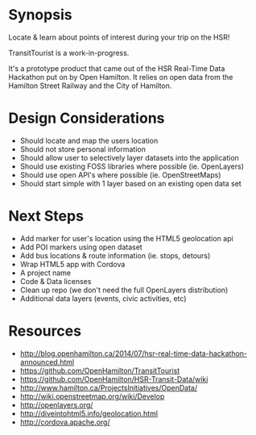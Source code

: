 # Synopsis

Locate & learn about points of interest during your trip on the HSR!

TransitTourist is a work-in-progress.

It's a prototype product that came out of the HSR Real-Time Data Hackathon put on by Open Hamilton.  It relies on open data from the Hamilton Street Railway and the City of Hamilton.

# Design Considerations

- Should locate and map the users location
- Should not store personal information 
- Should allow user to selectively layer datasets into the application
- Should use existing FOSS libraries where possible (ie. OpenLayers)
- Should use open API's where possible (ie. OpenStreetMaps)
- Should start simple with 1 layer based on an existing open data set

# Next Steps
- Add marker for user's location using the HTML5 geolocation api
- Add POI markers using open dataset
- Add bus locations & route information (ie. stops, detours)
- Wrap HTML5 app with Cordova
- A project name
- Code & Data licenses
- Clean up repo (we don't need the full OpenLayers distribution)
- Additional data layers (events, civic activities, etc)

# Resources
- http://blog.openhamilton.ca/2014/07/hsr-real-time-data-hackathon-announced.html
- https://github.com/OpenHamilton/TransitTourist
- https://github.com/OpenHamilton/HSR-Transit-Data/wiki
- http://www.hamilton.ca/ProjectsInitiatives/OpenData/
- http://wiki.openstreetmap.org/wiki/Develop
- http://openlayers.org/
- http://diveintohtml5.info/geolocation.html
- http://cordova.apache.org/

